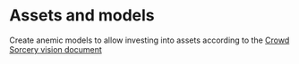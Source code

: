 # Assets and models

Create anemic models to allow investing into assets according to the [Crowd
Sorcery vision document](../../crowd-sorcery.md)